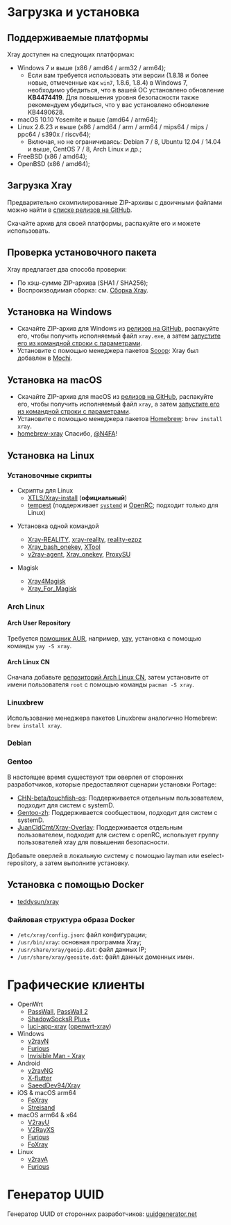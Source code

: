 # Загрузка и установка

## Поддерживаемые платформы

Xray доступен на следующих платформах:

- Windows 7 и выше (x86 / amd64 / arm32 / arm64);
  - Если вам требуется использовать эти версии (1.8.18 и более новые, отмеченные как `win7`, 1.8.6, 1.8.4) в Windows 7, необходимо убедиться, что в вашей ОС установлено обновление **KB4474419**. Для повышения уровня безопасности также рекомендуем убедиться, что у вас установлено обновление KB4490628.
- macOS 10.10 Yosemite и выше (amd64 / arm64);
- Linux 2.6.23 и выше (x86 / amd64 / arm / arm64 / mips64 / mips / ppc64 / s390x / riscv64);
  - Включая, но не ограничиваясь: Debian 7 / 8, Ubuntu 12.04 / 14.04 и выше, CentOS 7 / 8, Arch Linux и др.;
- FreeBSD (x86 / amd64);
- OpenBSD (x86 / amd64);

## Загрузка Xray

Предварительно скомпилированные ZIP-архивы с двоичными файлами можно найти в [списке релизов на GitHub](https://github.com/xtls/Xray-core/releases).

Скачайте архив для своей платформы, распакуйте его и можете использовать.

## Проверка установочного пакета

Xray предлагает два способа проверки:

- По хэш-сумме ZIP-архива (SHA1 / SHA256);
- Воспроизводимая сборка: см. [Сборка Xray](../development/intro/compile.md).

## Установка на Windows

- Скачайте ZIP-архив для Windows из [релизов на GitHub](https://github.com/xtls/Xray-core/releases), распакуйте его, чтобы получить исполняемый файл `xray.exe`, а затем [запустите его из командной строки с параметрами](./command).
- Установите с помощью менеджера пакетов [Scoop](https://scoop.sh): Xray был добавлен в [Mochi](https://github.com/Qv2ray/mochi).

## Установка на macOS

- Скачайте ZIP-архив для macOS из [релизов на GitHub](https://github.com/xtls/Xray-core/releases), распакуйте его, чтобы получить исполняемый файл `xray`, а затем [запустите его из командной строки с параметрами](./command.md).
- Установите с помощью менеджера пакетов [Homebrew](https://brew.sh): `brew install xray`.
- [homebrew-xray](https://github.com/N4FA/homebrew-xray) Спасибо, [@N4FA](https://github.com/N4FA)!

## Установка на Linux

### Установочные скрипты

- Скрипты для Linux
  - [XTLS/Xray-install](https://github.com/XTLS/Xray-install) (**официальный**)
  - [tempest](https://github.com/team-cloudchaser/tempest) (поддерживает [`systemd`](https://systemd.io) и [OpenRC](https://github.com/OpenRC/openrc); подходит только для Linux)

* Установка одной командой
  - [Xray-REALITY](https://github.com/zxcvos/Xray-script), [xray-reality](https://github.com/sajjaddg/xray-reality), [reality-ezpz](https://github.com/aleskxyz/reality-ezpz)
  - [Xray_bash_onekey](https://github.com/hello-yunshu/Xray_bash_onekey), [XTool](https://github.com/LordPenguin666/XTool)
  - [v2ray-agent](https://github.com/mack-a/v2ray-agent), [Xray_onekey](https://github.com/wulabing/Xray_onekey), [ProxySU](https://github.com/proxysu/ProxySU)

* Magisk
  - [Xray4Magisk](https://github.com/Asterisk4Magisk/Xray4Magisk)
  - [Xray_For_Magisk](https://github.com/E7KMbb/Xray_For_Magisk)

### Arch Linux

#### Arch User Repository

Требуется [помощник AUR](https://wiki.archlinux.org/index.php/AUR_helpers), например, [yay](https://github.com/Jguer/yay), установка с помощью команды `yay -S xray`.

#### Arch Linux CN

Сначала добавьте [репозиторий Arch Linux CN](https://www.archlinuxcn.org/archlinux-cn-repo-and-mirror/), затем установите от имени пользователя `root` с помощью команды `pacman -S xray`.

### Linuxbrew

Использование менеджера пакетов Linuxbrew аналогично Homebrew: `brew install xray`.

### Debian <Badge text="WIP" type="warning"/>

### Gentoo

В настоящее время существуют три оверлея от сторонних разработчиков, которые предоставляют сценарии установки Portage:

- [CHN-beta/touchfish-os](https://github.com/gentoo-mirror/touchfish-os/tree/master/net-proxy/Xray): Поддерживается отдельным пользователем, подходит для систем с systemD.
- [Gentoo-zh](https://github.com/microcai/gentoo-zh): Поддерживается сообществом, подходит для систем с systemD.
- [JuanCldCmt/Xray-Overlay](https://github.com/JuanCldCmt/Xray-Overlay): Поддерживается отдельным пользователем, подходит для систем с openRC, использует группу пользователей xray для повышения безопасности.

Добавьте оверлей в локальную систему с помощью layman или eselect-repository, а затем выполните установку.

## Установка с помощью Docker

- [teddysun/xray](https://hub.docker.com/r/teddysun/xray)

### Файловая структура образа Docker

- `/etc/xray/config.json`: файл конфигурации;
- `/usr/bin/xray`: основная программа Xray;
- `/usr/share/xray/geoip.dat`: файл данных IP;
- `/usr/share/xray/geosite.dat`: файл данных доменных имен.

# Графические клиенты

- OpenWrt
  - [PassWall](https://github.com/xiaorouji/openwrt-passwall), [PassWall 2](https://github.com/xiaorouji/openwrt-passwall2)
  - [ShadowSocksR Plus+](https://github.com/fw876/helloworld)
  - [luci-app-xray](https://github.com/yichya/luci-app-xray) ([openwrt-xray](https://github.com/yichya/openwrt-xray))
- Windows
  - [v2rayN](https://github.com/2dust/v2rayN)
  - [Furious](https://github.com/LorenEteval/Furious)
  - [Invisible Man - Xray](https://github.com/InvisibleManVPN/InvisibleMan-XRayClient)
- Android
  - [v2rayNG](https://github.com/2dust/v2rayNG)
  - [X-flutter](https://github.com/XTLS/X-flutter)
  - [SaeedDev94/Xray](https://github.com/SaeedDev94/Xray)
- iOS & macOS arm64
  - [FoXray](https://apps.apple.com/app/foxray/id6448898396)
  - [Streisand](https://apps.apple.com/app/streisand/id6450534064)
- macOS arm64 & x64
  - [V2rayU](https://github.com/yanue/V2rayU)
  - [V2RayXS](https://github.com/tzmax/V2RayXS)
  - [Furious](https://github.com/LorenEteval/Furious)
  - [FoXray](https://apps.apple.com/app/foxray/id6448898396)
- Linux
  - [v2rayA](https://github.com/v2rayA/v2rayA)
  - [Furious](https://github.com/LorenEteval/Furious)

# Генератор UUID

Генератор UUID от сторонних разработчиков: [uuidgenerator.net](https://www.uuidgenerator.net)
